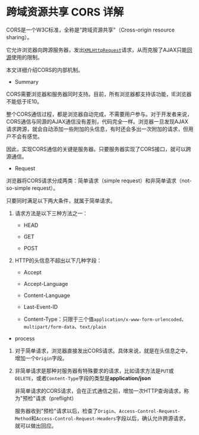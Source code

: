 # 跨域资源共享 CORS 详解



CORS是一个W3C标准，全称是"跨域资源共享"（Cross-origin resource sharing）。

它允许浏览器向跨源服务器，发出[`XMLHttpRequest`](https://www.ruanyifeng.com/blog/2012/09/xmlhttprequest_level_2.html)请求，从而克服了AJAX只能[同源](https://www.ruanyifeng.com/blog/2016/04/same-origin-policy.html)使用的限制。

本文详细介绍CORS的内部机制。



- Summary

CORS需要浏览器和服务器同时支持。目前，所有浏览器都支持该功能，IE浏览器不能低于IE10。

整个CORS通信过程，都是浏览器自动完成，不需要用户参与。对于开发者来说，CORS通信与同源的AJAX通信没有差别，代码完全一样。浏览器一旦发现AJAX请求跨源，就会自动添加一些附加的头信息，有时还会多出一次附加的请求，但用户不会有感觉。

因此，实现CORS通信的关键是服务器。只要服务器实现了CORS接口，就可以跨源通信。

- Request

浏览器将CORS请求分成两类：简单请求（simple request）和非简单请求（not-so-simple request）。

只要同时满足以下两大条件，就属于简单请求。

1) 请求方法是以下三种方法之一：

   - HEAD

   - GET

   - POST

2. HTTP的头信息不超出以下几种字段：

   - Accept

   - Accept-Language

   - Content-Language

   - Last-Event-ID

   - Content-Type：只限于三个值`application/x-www-form-urlencoded`、`multipart/form-data`、`text/plain`

- process

 1. 对于简单请求，浏览器直接发出CORS请求。具体来说，就是在头信息之中，增加一个`Origin`字段。

 2. 非简单请求是那种对服务器有特殊要求的请求，比如请求方法是`PUT`或`DELETE`，或者`Content-Type`字段的类型是**application/json**

    非简单请求的CORS请求，会在正式通信之前，增加一次HTTP查询请求，称为"预检"请求（preflight）

    服务器收到"预检"请求以后，检查了`Origin`、`Access-Control-Request-Method`和`Access-Control-Request-Headers`字段以后，确认允许跨源请求，就可以做出回应。

